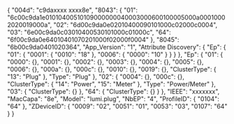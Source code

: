 {
    "004d": "c9daxxxx xxxx8e",
    "8043": {
        "01": "6c00c9da1e01010400510109000000040003000600100005000a00010002020019000a",
        "02": "6d00c9da0e02010400090101000c02000c0004",
        "03": "6e00c9da0c03010400530101000c01000c",
        "64": "6f00c9da0e64010401070201000f02000f0004"
    },
    "8045": "6b00c9da0401020364",
    "App_Version": "1",
    "Attribute Discovery": {
        "Ep": {
            "01": {
                "0001": {
                    "0010": "18"
                },
                "0006": {
                    "0000": "10"
                }
            }
        }
    },
    "Ep": {
        "01": {
            "0000": {},
            "0001": {},
            "0002": {},
            "0003": {},
            "0004": {},
            "0005": {},
            "0006": {},
            "000a": {},
            "000c": {},
            "0010": {},
            "0019": {},
            "ClusterType": {
                "13": "Plug"
            },
            "Type": "Plug"
        },
        "02": {
            "0004": {},
            "000c": {},
            "ClusterType": {
                "14": "Power",
                "15": "Meter"
            },
            "Type": "Power/Meter"
        },
        "03": {
            "ClusterType": {}
        },
        "64": {
            "ClusterType": {}
        }
    },
    "IEEE": "xxxxxxx",
    "MacCapa": "8e",
    "Model": "lumi.plug",
    "NbEP": "4",
    "ProfileID": {
        "0104": "64"
    },
    "ZDeviceID": {
        "0009": "02",
        "0051": "01",
        "0053": "03",
        "0107": "64"
    }
}